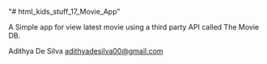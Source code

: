 "# html_kids_stuff_17_Movie_App" 

A Simple app for view latest movie using a third party API called The Movie DB. 

Adithya De Silva 
adithyadesilva00@gmail.com